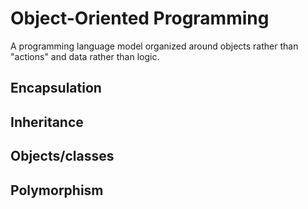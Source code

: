 # Object-Oriented Programming

A programming language model organized around objects rather than "actions" and data rather than logic.

## Encapsulation

## Inheritance

## Objects/classes

## Polymorphism
